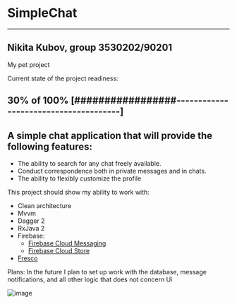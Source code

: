 # SimpleChat
------------------------------------------------------------------------------

Nikita Kubov, group 3530202/90201
------------------------------------------------------------------------------

My pet project

Current state of the project readiness:

30% of 100%
[#################--------------------------------------]
------------------------------------------------------------------------------

A simple chat application that will provide the following features:
------------------------------------------------------------------------------
- The ability to search for any chat freely available.
- Conduct correspondence both in private messages and in chats.
- The ability to flexibly customize the profile

This project should show my ability to work with: 
- Сlean architecture
- Mvvm
- Dagger 2
- RxJava 2
- Firebase:
  - [Firebase Cloud Messaging ](https://firebase.google.com/docs/cloud-messaging)
  - [Firebase Cloud Store](https://firebase.google.com/docs/firestore)
- [Fresco](https://frescolib.org/)

Plans:
In the future I plan to set up work with the database, message notifications, and all other logic that does not concern Ui

![image](https://user-images.githubusercontent.com/79904110/133834557-8282d959-59a6-4aa3-9a76-fe0f61852110.png)
